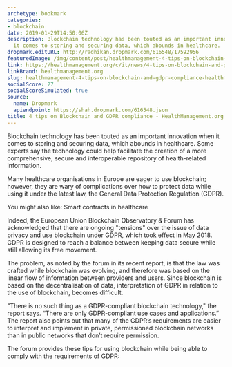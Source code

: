 ```yaml
---
archetype: bookmark
categories:
- blockchain
date: 2019-01-29T14:50:06Z
description: Blockchain technology has been touted as an important innovation when
  it comes to storing and securing data, which abounds in healthcare.
dropmark.editURL: http://radhikan.dropmark.com/616548/17592956
featuredImage: /img/content/post/healthmanagement-4-tips-on-blockchain-and-gdpr-compliance-healthmanagement-org.png
link: https://healthmanagement.org/c/it/news/4-tips-on-blockchain-and-gdpr-compliance
linkBrand: healthmanagement.org
slug: healthmanagement-4-tips-on-blockchain-and-gdpr-compliance-healthmanagement-org
socialScore: 27
socialScoreSimulated: true
source:
  name: Dropmark
  apiendpoint: https://shah.dropmark.com/616548.json
title: 4 tips on Blockchain and GDPR compliance - HealthManagement.org
---
```

Blockchain technology has been touted as an important innovation when it comes to storing and securing data, which abounds in healthcare. Some experts say the technology could help facilitate the creation of a more comprehensive, secure and interoperable repository of health-related information.
 

Many healthcare organisations in Europe are eager to use blockchain; however, they are wary of complications over how to protect data while using it under the latest law, the General Data Protection Regulation (GDPR).

 
You might also like: Smart contracts in healthcare


Indeed, the European Union Blockchain Observatory & Forum has acknowledged that there are ongoing "tensions" over the issue of data privacy and use blockchain under GDPR, which took effect in May 2018. GDPR is designed to reach a balance between keeping data secure while still allowing its free movement.

 

The problem, as noted by the forum in its recent report, is that the law was crafted while blockchain was evolving, and therefore was based on the linear flow of information between providers and users. Since blockchain is based on the decentralisation of data, interpretation of GDPR in relation to the use of blockchain, becomes difficult.

 

"There is no such thing as a GDPR-compliant blockchain technology," the report says. “There are only GDPR-compliant use cases and applications.” The report also points out that many of the GDPR’s requirements are easier to interpret and implement in private, permissioned blockchain networks than in public networks that don’t require permission.

 

The forum provides these tips for using blockchain while being able to comply with the requirements of GDPR:

 

